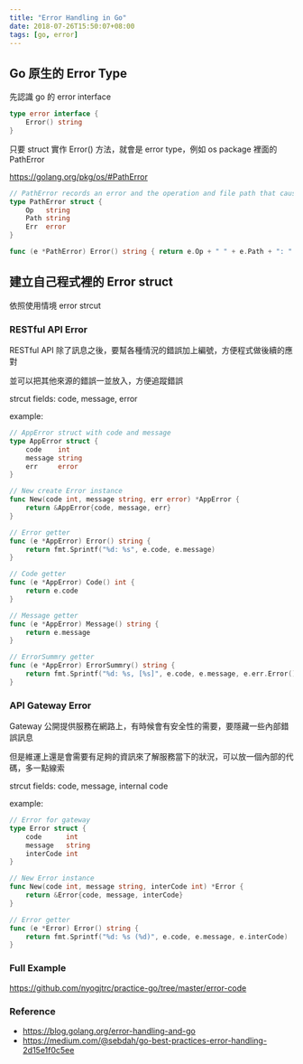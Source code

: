 ```yaml
---
title: "Error Handling in Go"
date: 2018-07-26T15:50:07+08:00
tags: [go, error]
---
```


## Go 原生的 Error Type

先認識 go 的 error interface

```go
type error interface {
	Error() string
}
```

只要 struct 實作 Error() 方法，就會是 error type，例如 os package 裡面的 PathError

https://golang.org/pkg/os/#PathError

```go
// PathError records an error and the operation and file path that caused it.
type PathError struct {
	Op   string
	Path string
	Err  error
}

func (e *PathError) Error() string { return e.Op + " " + e.Path + ": " + e.Err.Error() }
```

## 建立自己程式裡的 Error struct

依照使用情境 error strcut

### RESTful API Error

RESTful API 除了訊息之後，要幫各種情況的錯誤加上編號，方便程式做後續的應對

並可以把其他來源的錯誤一並放入，方便追蹤錯誤

strcut fields: code, message, error

example:

```go
// AppError struct with code and message
type AppError struct {
	code    int
	message string
	err     error
}

// New create Error instance
func New(code int, message string, err error) *AppError {
	return &AppError{code, message, err}
}

// Error getter
func (e *AppError) Error() string {
	return fmt.Sprintf("%d: %s", e.code, e.message)
}

// Code getter
func (e *AppError) Code() int {
	return e.code
}

// Message getter
func (e *AppError) Message() string {
	return e.message
}

// ErrorSummry getter
func (e *AppError) ErrorSummry() string {
	return fmt.Sprintf("%d: %s, [%s]", e.code, e.message, e.err.Error())
}
```

### API Gateway Error

Gateway 公開提供服務在網路上，有時候會有安全性的需要，要隱藏一些內部錯誤訊息

但是維運上還是會需要有足夠的資訊來了解服務當下的狀況，可以放一個內部的代碼，多一點線索

strcut fields: code, message, internal code

example:

```go
// Error for gateway
type Error struct {
	code      int
	message   string
	interCode int
}

// New Error instance
func New(code int, message string, interCode int) *Error {
	return &Error{code, message, interCode}
}

// Error getter
func (e *Error) Error() string {
	return fmt.Sprintf("%d: %s (%d)", e.code, e.message, e.interCode)
}
```

### Full Example

https://github.com/nyogjtrc/practice-go/tree/master/error-code


### Reference

- https://blog.golang.org/error-handling-and-go
- https://medium.com/@sebdah/go-best-practices-error-handling-2d15e1f0c5ee
